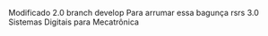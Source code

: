 
Modificado 2.0 branch develop
Para arrumar essa bagunça rsrs 3.0
Sistemas Digitais para Mecatrônica
